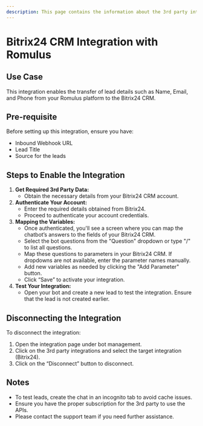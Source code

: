 ```yaml
---
description: This page contains the information about the 3rd party integrations.
---
```


# Bitrix24 CRM Integration with Romulus

## Use Case

This integration enables the transfer of lead details such as Name, Email, and Phone from your Romulus platform to the Bitrix24 CRM.

## Pre-requisite

Before setting up this integration, ensure you have:

* Inbound Webhook URL
* Lead Title
* Source for the leads

## Steps to Enable the Integration

1. **Get Required 3rd Party Data:**
   * Obtain the necessary details from your Bitrix24 CRM account.
2. **Authenticate Your Account:**
   * Enter the required details obtained from Bitrix24.
   * Proceed to authenticate your account credentials.
3. **Mapping the Variables:**
   * Once authenticated, you'll see a screen where you can map the chatbot’s answers to the fields of your Bitrix24 CRM.
   * Select the bot questions from the "Question" dropdown or type "/" to list all questions.
   * Map these questions to parameters in your Bitrix24 CRM. If dropdowns are not available, enter the parameter names manually.
   * Add new variables as needed by clicking the "Add Parameter" button.
   * Click “Save” to activate your integration.
4. **Test Your Integration:**
   * Open your bot and create a new lead to test the integration. Ensure that the lead is not created earlier.

## Disconnecting the Integration

To disconnect the integration:

1. Open the integration page under bot management.
2. Click on the 3rd party integrations and select the target integration (Bitrix24).
3. Click on the “Disconnect” button to disconnect.

## Notes

* To test leads, create the chat in an incognito tab to avoid cache issues.
* Ensure you have the proper subscription for the 3rd party to use the APIs.
* Please contact the support team if you need further assistance.
